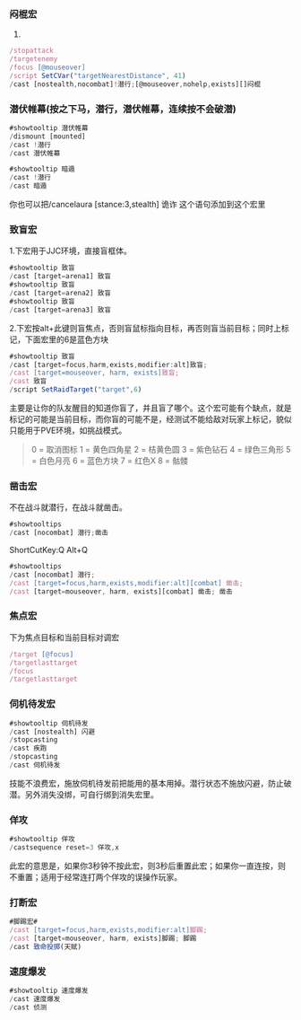 ### 闷棍宏

1.

```js
/stopattack
/targetenemy
/focus [@mouseover]
/script SetCVar("targetNearestDistance", 41)
/cast [nostealth,nocombat]!潜行;[@mouseover,nohelp,exists][]闷棍
```

### 潜伏帷幕(按之下马，潜行，潜伏帷幕，连续按不会破潜)

```js
#showtooltip 潜伏帷幕
/dismount [mounted] 
/cast !潜行
/cast 潜伏帷幕
```

```js
#showtooltip 暗遁
/cast !潜行
/cast 暗遁
```
你也可以把/cancelaura [stance:3,stealth] 诡诈 这个语句添加到这个宏里

### 致盲宏

1.下宏用于JJC环境，直接盲框体。

```js
#showtooltip 致盲
/cast [target=arena1] 致盲
#showtooltip 致盲
/cast [target=arena2] 致盲
#showtooltip 致盲
/cast [target=arena3] 致盲
```

2.下宏按alt+此键则盲焦点，否则盲鼠标指向目标，再否则盲当前目标；同时上标记，下面宏里的6是蓝色方块

```js
#showtooltip 致盲
/cast [target=focus,harm,exists,modifier:alt]致盲;
/cast [target=mouseover, harm, exists]致盲;
/cast 致盲
/script SetRaidTarget("target",6)
```

主要是让你的队友醒目的知道你盲了，并且盲了哪个。这个宏可能有个缺点，就是标记的可能是当前目标，而你盲的可能不是，经测试不能给敌对玩家上标记，貌似只能用于PVE环境，如挑战模式。

> 0 = 取消图标 
> 1 = 黄色四角星 
> 2 = 桔黄色圆 
> 3 = 紫色钻石 
> 4 = 绿色三角形 
> 5 = 白色月亮 
> 6 = 蓝色方块 
> 7 = 红色X 
> 8 = 骷髅

### 凿击宏

不在战斗就潜行，在战斗就凿击。

```js
#showtooltips 
/cast [nocombat] 潜行;凿击
```

ShortCutKey:Q Alt+Q
```js 
#showtooltips 
/cast [nocombat] 潜行;
/cast [target=focus,harm,exists,modifier:alt][combat] 凿击;
/cast [target=mouseover, harm, exists][combat] 凿击; 凿击
```

### 焦点宏

下为焦点目标和当前目标对调宏

```js
/target [@focus] 
/targetlasttarget
/focus
/targetlasttarget
```


### 伺机待发宏

```js
#showtooltip 伺机待发 
/cast [nostealth] 闪避 
/stopcasting 
/cast 疾跑 
/stopcasting 
/cast 伺机待发
```

技能不浪费宏，施放伺机待发前把能用的基本用掉。潜行状态不施放闪避，防止破潜。另外消失没绑，可自行绑到消失宏里。

### 佯攻

```js
#showtooltip 佯攻
/castsequence reset=3 佯攻,x
```

此宏的意思是，如果你3秒钟不按此宏，则3秒后重置此宏；如果你一直连按，则不重置；适用于经常连打两个佯攻的误操作玩家。

### 打断宏

```js
#脚踢宏#
/cast [target=focus,harm,exists,modifier:alt]脚踢;
/cast [target=mouseover, harm, exists]脚踢; 脚踢
/cast 致命投掷(天赋)
```

### 速度爆发

```js
#showtooltip 速度爆发
/cast 速度爆发
/cast 侦测
```